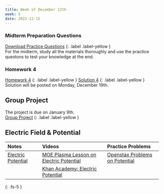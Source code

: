 ```yaml
---
title: Week of December 12th
week: 5
date: 2022-12-12
---
```


### Midterm Preparation Questions

[Download Practice Questions](/assets/PDF/mid_1st/prep.pdf)
{: .label .label-yellow }
<br>
For the midterm, study all the materials thoroughly and use the practice questons to test your knowledge at the end.

### Homework 4

[Homework 4](/assets/PDF/hw4/main.pdf)
{: .label .label-yellow }
[Solution 4](/assets/PDF/hw4/solution.pdf)
{: .label .label-yellow } 
Solution will be posted on Monday, December 19th.

## Group Project

The project is due on January 9th. <br>
[Group Project](/assets/PDF/group_project/1.pdf)
{: .label .label-yellow }

## Electric Field & Potential


| Notes        | Videos          | Practice Problems |
|:-------------|:------------------|:------|
| [Electric Potential](/assets/PDF/electric_potential.pdf) | [MOE Plasma Lesson on Electric Potential](http://elearn.moe.gov.et/resource-view/4120/4)| [Openstax Problems on Potential](https://openstax.org/books/college-physics-ap-courses/pages/19-problems-exercises)  |
||[Khan Academy: Electric Potential](https://www.khanacademy.org/science/physics/electric-charge-electric-force-and-voltage/electric-potential-voltage/v/electric-potential-energy)|   |



{: .fs-5 }
